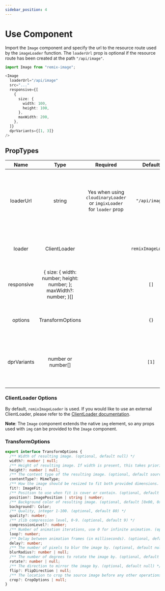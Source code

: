 ```yaml
---
sidebar_position: 4
---
```


# Use Component

Import the `Image` component and specify the url to the resource route used by the `imageLoader` function.
The `loaderUrl` prop is optional if the resource route has been created at the path `"/api/image"`.

```typescript jsx
import Image from "remix-image";

<Image
  loaderUrl="/api/image"
  src="..."
  responsive={[
    {
      size: {
        width: 100,
        height: 100,
      },
      maxWidth: 200,
    },
  ]}
  dprVariants={[1, 3]}
/>
```

## PropTypes
|    Name     |                                Type                                |                               Required                               |       Default       |                                                                   Description                                                                    |
|:-----------:|:------------------------------------------------------------------:|:--------------------------------------------------------------------:|:-------------------:|:------------------------------------------------------------------------------------------------------------------------------------------------:|
|  loaderUrl  |                               string                               | Yes when using `cloudinaryLoader` or `imgixLoader` for `loader` prop |   `"/api/image"`    | The path of the image loader resource route. The `loaderUrl` prop is optional if the resource route has been created at the path `"/api/image"`. |
|   loader    |                            ClientLoader                            |                                                                      | `remixImageLoader`  |                                          The ClientLoader to use for generating the transformed image.                                           |
| responsive  | { size: { width: number; height: number; }; maxWidth?: number; }[] |                                                                      |        `[]`         |                           An array of responsive sizes. The resource route is not called if this prop is not provided.                           |
|   options   |                          TransformOptions                          |                                                                      |        `{}`         |                                TransformOptions that can be used to override the defaults provided to the loader.                                |
| dprVariants |                         number or number[]                         |                                                                      |        `[1]`        |                  Different DPR variants to generate images for. This value will always be merged into an array with value [1].                   |

### ClientLoader Options
By default, `remixImageLoader` is used. If you would like to use an external ClientLoader, please refer to the [ClientLoader documentation](../client-loader.md).

**Note**: The `Image` component extends the native `img` element, so any props used with `img` can be provided to the `Image` component.

### TransformOptions
```typescript
export interface TransformOptions {
  /** Width of resulting image. (optional, default null) */
  width?: number | null;
  /** Height of resulting image. If width is present, this takes priority. (optional, default null) */
  height?: number | null;
  /** The content type of the resulting image. (optional, default source type) */
  contentType?: MimeType;
  /** How the image should be resized to fit both provided dimensions. (optional, default 'contain') */
  fit?: ImageFit;
  /** Position to use when fit is cover or contain. (optional, default 'center') */
  position?: ImagePosition | string | number;
  /** Background color of resulting image. (optional, default [0x00, 0x00, 0x00, 0x00]) */
  background?: Color;
  /** Quality, integer 1-100. (optional, default 80) */
  quality?: number;
  /** zlib compression level, 0-9. (optional, default 9) */
  compressionLevel?: number;
  /** Number of animation iterations, use 0 for infinite animation. (optional, default 0) */
  loop?: number;
  /** Delay between animation frames (in milliseconds). (optional, default 100) */
  delay?: number;
  /** The number of pixels to blur the image by. (optional, default null) */
  blurRadius?: number | null;
  /** The number of degrees to rotate the image by. (optional, default null) */
  rotate?: number | null;
  /** The direction to mirror the image by. (optional, default null) */
  flip?: FlipDirection | null;
  /** The location to crop the source image before any other operations are applied. (optional, default null) */
  crop?: CropOptions | null;
}
```
